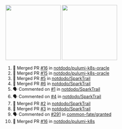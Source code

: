<a href="https://github.com/notdodo"><img src="https://github-readme-stats.vercel.app/api?username=notdodo&count_private=true&theme=dark" height="180" /></a> <a href="https://github.com/notdodo"><img src="https://github-readme-stats.vercel.app/api/top-langs/?username=notdodo&langs_count=8&theme=dark&hide=tex,java,html,css&layout=compact" height="180" /></a>

<!--START_SECTION:activity-->
1. 🎉 Merged PR [#16](https://github.com/notdodo/pulumi-k8s-oracle/pull/16) in [notdodo/pulumi-k8s-oracle](https://github.com/notdodo/pulumi-k8s-oracle)
2. 🎉 Merged PR [#15](https://github.com/notdodo/pulumi-k8s-oracle/pull/15) in [notdodo/pulumi-k8s-oracle](https://github.com/notdodo/pulumi-k8s-oracle)
3. 🎉 Merged PR [#5](https://github.com/notdodo/SparkTrail/pull/5) in [notdodo/SparkTrail](https://github.com/notdodo/SparkTrail)
4. 🎉 Merged PR [#6](https://github.com/notdodo/SparkTrail/pull/6) in [notdodo/SparkTrail](https://github.com/notdodo/SparkTrail)
5. 🗣 Commented on [#1](https://github.com/notdodo/SparkTrail/issues/1) in [notdodo/SparkTrail](https://github.com/notdodo/SparkTrail)
6. 🗣 Commented on [#4](https://github.com/notdodo/SparkTrail/issues/4) in [notdodo/SparkTrail](https://github.com/notdodo/SparkTrail)
7. 🎉 Merged PR [#2](https://github.com/notdodo/SparkTrail/pull/2) in [notdodo/SparkTrail](https://github.com/notdodo/SparkTrail)
8. 🎉 Merged PR [#3](https://github.com/notdodo/SparkTrail/pull/3) in [notdodo/SparkTrail](https://github.com/notdodo/SparkTrail)
9. 🗣 Commented on [#291](https://github.com/common-fate/granted/issues/291) in [common-fate/granted](https://github.com/common-fate/granted)
10. 🎉 Merged PR [#16](https://github.com/notdodo/pulumi-k8s/pull/16) in [notdodo/pulumi-k8s](https://github.com/notdodo/pulumi-k8s)
<!--END_SECTION:activity-->
